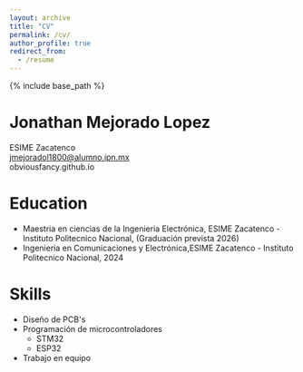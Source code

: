 ```yaml
---
layout: archive
title: "CV"
permalink: /cv/
author_profile: true
redirect_from:
  - /resume
---
```


{% include base_path %}

Jonathan Mejorado Lopez
======
ESIME Zacatenco  
jmejoradol1800@alumno.ipn.mx  
obviousfancy.github.io

Education
======
* Maestria en ciencias de la Ingenieria Electrónica, ESIME Zacatenco - Instituto Politecnico Nacional, (Graduación prevista 2026)
* Ingenieria en Comunicaciones y Electrónica,ESIME Zacatenco - Instituto Politecnico Nacional, 2024

  
<!--
 Work experience
 ======
* Spring 2024: Academic Pages Collaborator
  * GitHub University
  * Duties includes: Updates and improvements to template
  * Supervisor: The Users

* Fall 2015: Research Assistant
  * GitHub University
  * Duties included: Merging pull requests
  * Supervisor: Professor Hub

* Summer 2015: Research Assistant
  * GitHub University
  * Duties included: Tagging issues
  * Supervisor: Professor Git
-->
  
Skills
======
* Diseño de PCB's
* Programación de microcontroladores
  * STM32
  * ESP32
* Trabajo en equipo

  
<!--
Publications
======
  <ul>{% for post in site.publications reversed %}
    {% include archive-single-cv.html %}
  {% endfor %}</ul>
  
Talks
======
  <ul>{% for post in site.talks reversed %}
    {% include archive-single-talk-cv.html  %}
  {% endfor %}</ul>
  
Teaching
======
  <ul>{% for post in site.teaching reversed %}
    {% include archive-single-cv.html %}
  {% endfor %}</ul>

Service and leadership
======
* Currently signed in to 43 different slack teams
-->
